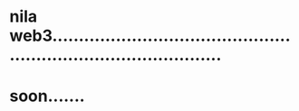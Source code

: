 # nila web3.....................................................................................
# soon.......
